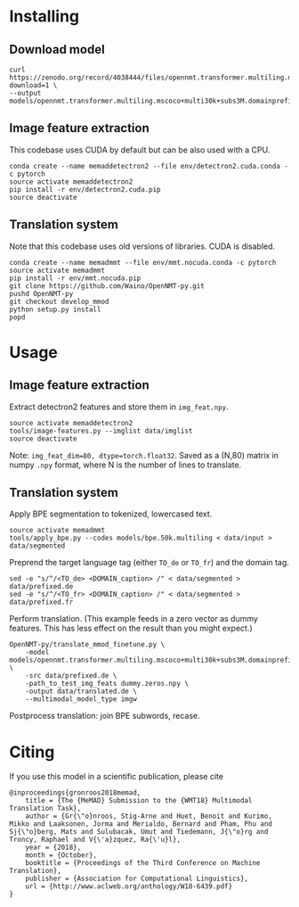 Installing
==========

Download model
--------------

    curl https://zenodo.org/record/4038444/files/opennmt.transformer.multiling.mscoco%2Bmulti30k%2Bsubs3M.domainprefix.mmod.imgw.meanfeat.detectron.mask_surface.bpe50k_acc_80.57_ppl_2.43_e23.pt?download=1 \
    --output models/opennmt.transformer.multiling.mscoco+multi30k+subs3M.domainprefix.mmod.imgw.meanfeat.detectron.mask_surface.bpe50k_acc_80.57_ppl_2.43_e23.pt

Image feature extraction
------------------------

This codebase uses CUDA by default but can be also used with a CPU.

    conda create --name memaddetectron2 --file env/detectron2.cuda.conda -c pytorch
    source activate memaddetectron2
    pip install -r env/detectron2.cuda.pip
	source deactivate

Translation system
------------------

Note that this codebase uses old versions of libraries. CUDA is disabled.

    conda create --name memadmmt --file env/mmt.nocuda.conda -c pytorch
    source activate memadmmt
    pip install -r env/mmt.nocuda.pip
    git clone https://github.com/Waino/OpenNMT-py.git
    pushd OpenNMT-py
    git checkout develop_mmod
    python setup.py install
    popd

Usage
=====

Image feature extraction
------------------------

Extract detectron2 features and store them in `img_feat.npy`.

    source activate memaddetectron2
	tools/image-features.py --imglist data/imglist
	source deactivate

Note: `img_feat_dim=80, dtype=torch.float32`.
Saved as a (N,80) matrix in numpy `.npy` format, where N is the number of lines to translate.

Translation system
------------------

Apply BPE segmentation to tokenized, lowercased text.

    source activate memadmmt
    tools/apply_bpe.py --codes models/bpe.50k.multiling < data/input > data/segmented

Preprend the target language tag (either `TO_de` or `TO_fr`) and the domain tag.

    sed -e "s/^/<TO_de> <DOMAIN_caption> /" < data/segmented > data/prefixed.de
    sed -e "s/^/<TO_fr> <DOMAIN_caption> /" < data/segmented > data/prefixed.fr

Perform translation.
(This example feeds in a zero vector as dummy features. This has less effect on the result than you might expect.)

    OpenNMT-py/translate_mmod_finetune.py \
        -model models/opennmt.transformer.multiling.mscoco+multi30k+subs3M.domainprefix.mmod.imgw.meanfeat.detectron.mask_surface.bpe50k_acc_80.57_ppl_2.43_e23.pt \
        -src data/prefixed.de \
        -path_to_test_img_feats dummy.zeros.npy \
        -output data/translated.de \
        --multimodal_model_type imgw

Postprocess translation: join BPE subwords, recase.

Citing
======

If you use this model in a scientific publication, please cite

    @inproceedings{gronroos2018memad,
        title = {The {MeMAD} Submission to the {WMT18} Multimodal Translation Task},
        author = {Gr{\"o}nroos, Stig-Arne and Huet, Benoit and Kurimo, Mikko and Laaksonen, Jorma and Merialdo, Bernard and Pham, Phu and Sj{\"o}berg, Mats and Sulubacak, Umut and Tiedemann, J{\"o}rg and Troncy, Raphael and V{\'a}zquez, Ra{\'u}l},
        year = {2018},
        month = {October},
        booktitle = {Proceedings of the Third Conference on Machine Translation},
        publisher = {Association for Computational Linguistics},
        url = {http://www.aclweb.org/anthology/W18-6439.pdf}
    }

